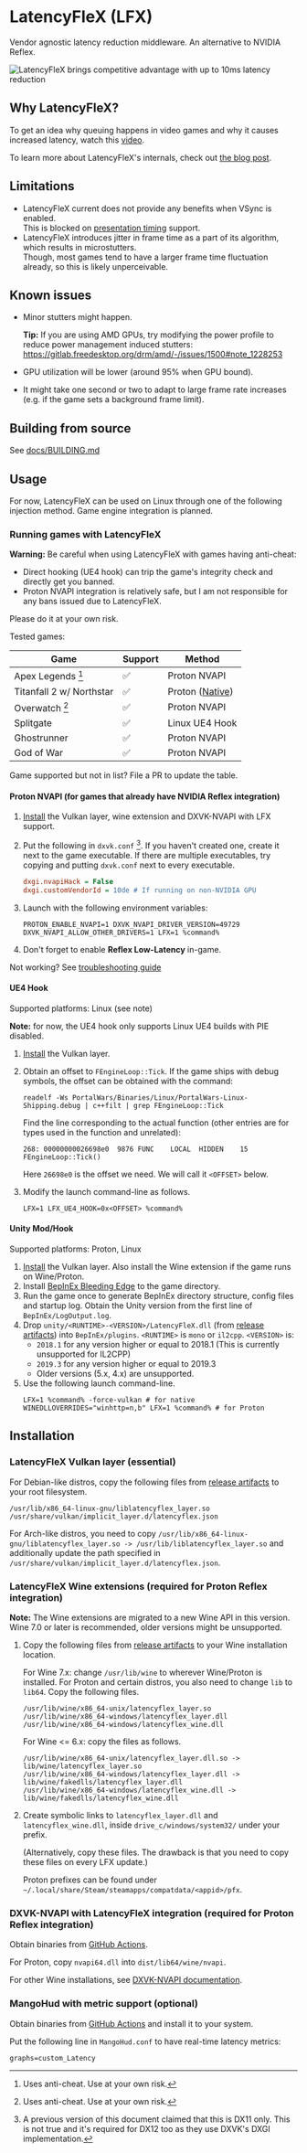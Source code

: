 # LatencyFleX (LFX)

Vendor agnostic latency reduction middleware. An alternative to NVIDIA Reflex.

![LatencyFleX brings competitive advantage with up to 10ms latency reduction](performance.png)

## Why LatencyFleX?

To get an idea why queuing happens in video games and why it causes increased latency, watch this [video](https://www.youtube.com/watch?v=7CKnJ5ujL_Q).

To learn more about LatencyFleX's internals, check out [the blog post](https://ishitatsuyuki.github.io/post/latencyflex/).

## Limitations

- LatencyFleX current does not provide any benefits when VSync is enabled.  
  This is blocked on [presentation timing](https://github.com/KhronosGroup/Vulkan-Docs/pull/1364) support.
- LatencyFleX introduces jitter in frame time as a part of its algorithm, which results in microstutters.  
  Though, most games tend to have a larger frame time fluctuation already, so this is likely unperceivable.

## Known issues

- Minor stutters might happen.

  **Tip:** If you are using AMD GPUs, try modifying the power profile to reduce power management induced stutters: https://gitlab.freedesktop.org/drm/amd/-/issues/1500#note_1228253
- GPU utilization will be lower (around 95% when GPU bound).
- It might take one second or two to adapt to large frame rate increases (e.g. if the game sets a background frame limit).

## Building from source

See [docs/BUILDING.md](./docs/BUILDING.md)

## Usage

For now, LatencyFleX can be used on Linux through one of the following injection method. Game engine integration is planned.

### Running games with LatencyFleX

**Warning:** Be careful when using LatencyFleX with games having anti-cheat:

- Direct hooking (UE4 hook) can trip the game's integrity check and directly get you banned.
- Proton NVAPI integration is relatively safe, but I am not responsible for any bans issued due to LatencyFleX.

Please do it at your own risk.

Tested games:

| Game                     | Support | Method          |
|--------------------------|---------|-----------------|
| Apex Legends [^1]        | ✅       | Proton NVAPI   |
| Titanfall 2 w/ Northstar | ✅       | Proton ([Native](https://r2northstar.gitbook.io/r2northstar-wiki/using-northstar/playing-on-linux))|
| Overwatch [^1]           | ✅       | Proton NVAPI   |
| Splitgate                | ✅       | Linux UE4 Hook |
| Ghostrunner              | ✅       | Proton NVAPI   |
| God of War               | ✅       | Proton NVAPI   |

[^1]: Uses anti-cheat. Use at your own risk.

Game supported but not in list? File a PR to update the table.

#### Proton NVAPI (for games that already have NVIDIA Reflex integration)

1. [Install](#installation) the Vulkan layer, wine extension and DXVK-NVAPI with LFX support.
2. Put the following in `dxvk.conf` [^2]. If you haven't created one, create it next to the game executable.
   If there are multiple executables, try copying and putting `dxvk.conf` next to every executable.
   ```ini
   dxgi.nvapiHack = False
   dxgi.customVendorId = 10de # If running on non-NVIDIA GPU
   ```

3. Launch with the following environment variables:
   ```shell
   PROTON_ENABLE_NVAPI=1 DXVK_NVAPI_DRIVER_VERSION=49729 DXVK_NVAPI_ALLOW_OTHER_DRIVERS=1 LFX=1 %command%
   ```
4. Don't forget to enable **Reflex Low-Latency** in-game.

Not working? See [troubleshooting guide](./docs/TROUBLESHOOTING.md)

[^2]: A previous version of this document claimed that this is DX11 only. This is not true and it's required for DX12 too
as they use DXVK's DXGI implementation.

#### UE4 Hook

Supported platforms: Linux (see note)

**Note:** for now, the UE4 hook only supports Linux UE4 builds with PIE disabled.

1. [Install](#installation) the Vulkan layer.

2. Obtain an offset to `FEngineLoop::Tick`. If the game ships with debug symbols, the
   offset can be obtained with the command:
   ```shell
   readelf -Ws PortalWars/Binaries/Linux/PortalWars-Linux-Shipping.debug | c++filt | grep FEngineLoop::Tick
   ```
   Find the line corresponding to the actual function (other entries are for types used in the function and unrelated):
   ```
   268: 00000000026698e0  9876 FUNC    LOCAL  HIDDEN    15 FEngineLoop::Tick()
   ```
   Here `26698e0` is the offset we need. We will call it `<OFFSET>` below.
3. Modify the launch command-line as follows.
   ```shell
   LFX=1 LFX_UE4_HOOK=0x<OFFSET> %command%
   ```

#### Unity Mod/Hook

Supported platforms: Proton, Linux

1. [Install](#installation) the Vulkan layer. Also install the Wine extension if the game runs on Wine/Proton.
2. Install [BepInEx Bleeding Edge](https://docs.bepinex.dev/master/articles/user_guide/installation/index.html) to the game directory.
3. Run the game once to generate BepInEx directory structure, config files and startup log.
   Obtain the Unity version from the first line of `BepInEx/LogOutput.log`.
4. Drop `unity/<RUNTIME>-<VERSION>/LatencyFleX.dll` (from [release artifacts](https://github.com/ishitatsuyuki/LatencyFleX/releases))
   into `BepInEx/plugins`. `<RUNTIME>` is `mono` or `il2cpp`. `<VERSION>` is:
   - `2018.1` for any version higher or equal to 2018.1 (This is currently unsupported for IL2CPP)
   - `2019.3` for any version higher or equal to 2019.3
   - Older versions (5.x, 4.x) are unsupported.
6. Use the following launch command-line.
   ```shell
   LFX=1 %command% -force-vulkan # for native
   WINEDLLOVERRIDES="winhttp=n,b" LFX=1 %command% # for Proton
   ```

## Installation

### LatencyFleX Vulkan layer (essential)

For Debian-like distros, copy the following files from [release artifacts](https://github.com/ishitatsuyuki/LatencyFleX/releases) to your root filesystem.

```
/usr/lib/x86_64-linux-gnu/liblatencyflex_layer.so
/usr/share/vulkan/implicit_layer.d/latencyflex.json
```

For Arch-like distros, you need to copy `/usr/lib/x86_64-linux-gnu/liblatencyflex_layer.so -> /usr/lib/liblatencyflex_layer.so`
and additionally update the path specified in `/usr/share/vulkan/implicit_layer.d/latencyflex.json`.

### LatencyFleX Wine extensions (required for Proton Reflex integration)

**Note:** The Wine extensions are migrated to a new Wine API in this version. Wine 7.0 or later is recommended, older versions might be unsupported.

1. Copy the following files from [release artifacts](https://github.com/ishitatsuyuki/LatencyFleX/releases) to your Wine installation location.

   For Wine 7.x: change `/usr/lib/wine` to wherever Wine/Proton is installed.
   For Proton and certain distros, you also need to change `lib` to `lib64`. Copy the following files.
   
   ```
   /usr/lib/wine/x86_64-unix/latencyflex_layer.so
   /usr/lib/wine/x86_64-windows/latencyflex_layer.dll
   /usr/lib/wine/x86_64-windows/latencyflex_wine.dll
   ```

   For Wine <= 6.x: copy the files as follows.
   
   ```
   /usr/lib/wine/x86_64-unix/latencyflex_layer.dll.so -> lib/wine/latencyflex_layer.so
   /usr/lib/wine/x86_64-windows/latencyflex_layer.dll -> lib/wine/fakedlls/latencyflex_layer.dll
   /usr/lib/wine/x86_64-windows/latencyflex_wine.dll -> lib/wine/fakedlls/latencyflex_wine.dll
   ```
2. Create symbolic links to `latencyflex_layer.dll` and `latencyflex_wine.dll`, inside `drive_c/windows/system32/` under your prefix.

   (Alternatively, copy these files. The drawback is that you need to copy these files on every LFX update.)

   Proton prefixes can be found under `~/.local/share/Steam/steamapps/compatdata/<appid>/pfx`.

### DXVK-NVAPI with LatencyFleX integration (required for Proton Reflex integration)

Obtain binaries from [GitHub Actions](https://github.com/jp7677/dxvk-nvapi/actions?query=branch%3Amaster).

For Proton, copy `nvapi64.dll` into `dist/lib64/wine/nvapi`.

For other Wine installations, see [DXVK-NVAPI documentation](https://github.com/jp7677/dxvk-nvapi#how-to-use).

### MangoHud with metric support (optional)

Obtain binaries from [GitHub Actions](https://github.com/ishitatsuyuki/MangoHud/actions?query=branch%3Acustom-metrics)
and install it to your system.

Put the following line in `MangoHud.conf` to have real-time latency metrics:

```
graphs=custom_Latency
```

